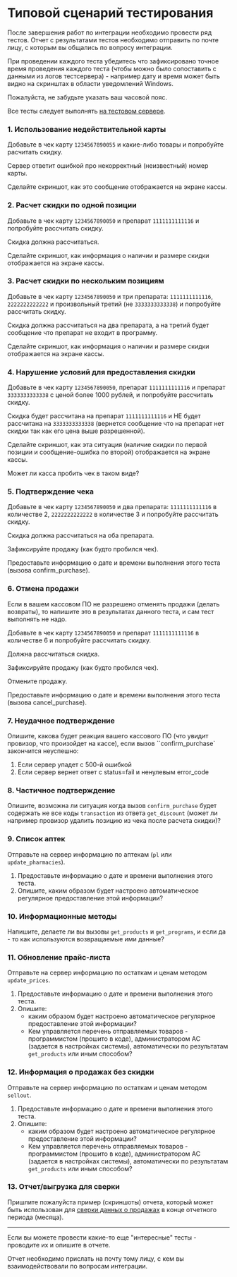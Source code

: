 # Типовой сценарий тестирования

После завершения работ по интеграции необходимо провести ряд тестов. Отчет с результатами тестов необходимо отправить по почте лицу, с которым вы общались по вопросу интеграции.

При проведении каждого теста убедитесь что зафиксировано точное время проведения каждого теста (чтобы можно было сопоставить с данными из логов тестсервера) - например дату и время может быть видно на скринштах в области уведомлений Windows. 

Пожалуйста, не забудьте указать ваш часовой пояс.

Все тесты следует выполнять [на тестовом сервере](/test-server.md).


### 1. Использование недействительной карты

Добавьте в чек карту `1234567890055` и какие-либо товары и попробуйте расчитать скидку.

Сервер ответит ошибкой про некорректный (неизвестный) номер карты.

Сделайте скриншот, как это сообщение отображается на экране кассы.


### 2. Расчет скидки по одной позиции

Добавьте в чек карту `1234567890050` и препарат `1111111111116` и попробуйте рассчитать скидку.

Скидка должна рассчитаться.

Сделайте скриншот, как информация о наличии и размере скидки отображается на экране кассы.


### 3. Расчет скидки по нескольким позициям

Добавьте в чек карту `1234567890050` и три препарата: `1111111111116`, `2222222222222` и произвольный третий (не `3333333333338`) и попробуйте рассчитать скидку.

Скидка должна рассчитаться на два препарата, а на третий будет сообщение что препарат не входит в программу.

Сделайте скриншот, как информация о наличии и размере скидки отображается на экране кассы.


### 4. Нарушение условий для предоставления скидки

Добавьте в чек карту `1234567890050`, препарат `1111111111116` и препарат `3333333333338` с ценой более 1000 рублей, и попробуйте рассчитать скидку.

Скидка будет рассчитана на препарат `1111111111116` и НЕ будет рассчитана на `3333333333338` (вернется сообщение что на препарат нет скидки так как его цена выше разрешенной).

Сделайте скриншот, как эта ситуация (наличие скидки по первой позиции и сообщение-ошибка по второй) отображается на экране кассы.

Может ли касса пробить чек в таком виде?


### 5. Подтверждение чека

Добавьте в чек карту `1234567890050` и два препарата: `1111111111116` в количестве 2, `2222222222222` в количестве 3 и попробуйте рассчитать скидку.

Скидка должна рассчитаться на оба препарата.

Зафиксируйте продажу (как будто пробился чек).

Предоставьте информацию о дате и времени выполнения этого теста (вызова confirm_purchase).


### 6. Отмена продажи

Если в вашем кассовом ПО не разрешено отменять продажи (делать возвраты), то напишите это в результатах данного теста, и сам тест выполнять не надо.

Добавьте в чек карту `1234567890050` и препарат `1111111111116` в количестве 6 и попробуйте рассчитать скидку.

Должна рассчитаться скидка.

Зафиксируйте продажу (как будто пробился чек).

Отмените продажу.

Предоставьте информацию о дате и времени выполнения этого теста (вызова cancel_purchase).


### 7. Неудачное подтверждение

Опишите, какова будет реакция вашего кассового ПО (что увидит провизор, что произойдет на кассе), если вызов ``confirm_purchase` закончится неуспешно:

1. Если сервер упадет с 500-й ошибкой
2. Если сервер вернет ответ с status=fail и ненулевым error_code


### 8. Частичное подтверждение

Опишите, возможна ли ситуация когда вызов `confirm_purchase` будет содержать не все коды `transaction` из ответа `get_discount` (может ли например провизор удалить позицию из чека после расчета скидки)?


### 9. Список аптек

Отправьте на сервер информацию по аптекам (`pl` или `update_pharmacies`).

1. Предоставьте информацию о дате и времени выполнения этого теста.
2. Опишите, каким образом будет настроено автоматическое регулярное предоставление этой информации?


### 10. Информационные методы

Напишите, делаете ли вы вызовы `get_products` и `get_programs`, и если да - то как используются возвращаемые ими данные?


### 11. Обновление прайс-листа

Отправьте на сервер информацию по остаткам и ценам методом `update_prices`.

1. Предоставьте информацию о дате и времени выполнения этого теста.
2. Опишите:
    * каким образом будет настроено автоматическое регулярное предоставление этой информации?
    * Кем управляется перечень отправляемых товаров - программистом (прошито в коде), администратором АС (задается в настройках системы), автоматически по результатам `get_products` или иным способом?


### 12. Информация о продажах без скидки

Отправьте на сервер информацию по остаткам и ценам методом `sellout`.

1. Предоставьте информацию о дате и времени выполнения этого теста.
2. Опишите:
    * каким образом будет настроено автоматическое регулярное предоставление этой информации? 
    * Кем управляется перечень отправляемых товаров - программистом (прошито в коде), администратором АС (задается в настройках системы), автоматически по результатам `get_products` или иным способом?


### 13. Отчет/выгрузка для сверки

Пришлите пожалуйста пример (скриншоты) отчета, который может быть использован для [сверки данных о продажах](/reporting.md) в конце отчетного периода (месяца).


----------

Если вы можете провести какие-то еще "интересные" тесты - проводите их и опишите в отчете.

Отчет необходимо прислать на почту тому лицу, с кем вы взаимодействовали по вопросам интеграции.
